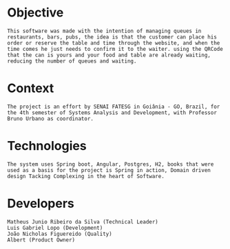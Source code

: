 # Objective

    This software was made with the intention of managing queues in restaurants, bars, pubs, the idea is that the customer can place his order or reserve the table and time through the website, and when the time comes he just needs to confirm it to the waiter. using the QRCode that the can is yours and your food and table are already waiting, reducing the number of queues and waiting.

# Context

    The project is an effort by SENAI FATESG in Goiânia - GO, Brazil, for the 4th semester of Systems Analysis and Development, with Professor Bruno Urbano as coordinator.

# Technologies

    The system uses Spring boot, Angular, Postgres, H2, books that were used as a basis for the project is Spring in action, Domain driven design Tacking Complexing in the heart of Software.

# Developers

    Matheus Junio Ribeiro da Silva (Technical Leader)
    Luis Gabriel Lopo (Development)
    João Nicholas Figuereido (Quality)
    Albert (Product Owner)